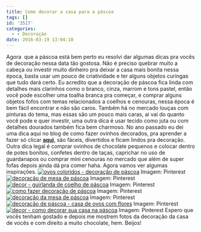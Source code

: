 ```yaml
---
title: Como decorar a casa para a páscoa
tags: []
id: '3517'
categories:
  - - Decoração
date: 2016-03-19 13:04:18
---
```


Agora  que a páscoa está bem perto eu resolvi dar algumas dicas pra vocês de decoração nessa data tão gostosa. Não é preciso quebrar muito a cabeça ou investir muito dinheiro pra deixar a casa mais bonita nessa época, basta usar um pouco de criatividade e ter alguns objetos curingas que tudo dará certo. Eu acredito que a decoração de páscoa fica linda com detalhes mais clarinhos como o branco, cinza, marrom e tons pastel, então você pode escolher uma toalha branca pra começar, e comprar alguns objetos fofos com temas relacionados a coelhos e cenouras, nessa época é bem fácil encontrar e não são caros. Também há no mercado louças com pinturas do tema, mas essas são um pouco mais caras, ai vai do quanto você pode e quer investir, uma outra dica é usar tecido como juta ou com detalhes dourados também fica bem charmoso. No ano passado eu dei uma dica aqui no blog de como fazer ovinhos decorados, pra aprender a fazer só clicar **[aqui](http://natalia.blog.br/2015/03/30/decoracao-criativa-para-a-pascoa/)**, são fáceis, divertidos e ficam lindos pra decoração. Outra dica legal é comprar ovinhos de chocolate pequenos e colocar dentro de potes bonitos, confetes dentro de taças, caprichar no uso de guardanapos ou comprar mini cenouras no mercado que além de super fofas depois ainda dá pra comer haha. Agora vamos ver algumas inspirações. [![ovos coloridos - decoração de páscoa ](/wp-content/uploads/2016/03/ovos-para-decoração-de-páscoa.jpg)](/wp-content/uploads/2016/03/ovos-para-decoração-de-páscoa.jpg) Imagem: Pinterest [![decoração de mesa de páscoa ](/wp-content/uploads/2016/03/mesa-de-páscoa.jpg)](/wp-content/uploads/2016/03/mesa-de-páscoa.jpg) Imagem: Pinterest [![decor - guirlanda de coelho de páscoa ](/wp-content/uploads/2016/03/guirlanda-de-páscoa-697x1024.jpg)](/wp-content/uploads/2016/03/guirlanda-de-páscoa.jpg) Imagem: Pinterest [![como fazer decoração de páscoa ](/wp-content/uploads/2016/03/decoração-de-páscoa-683x1024.jpg)](/wp-content/uploads/2016/03/decoração-de-páscoa.jpg) Imagem: Pinterest [![decoração da mesa de páscoa ](/wp-content/uploads/2016/03/louça-de-páscoa.jpg)](/wp-content/uploads/2016/03/louça-de-páscoa.jpg) Imagem: Pinterest [![decoração de páscoa - casa de ovos com flores](/wp-content/uploads/2016/03/ovos-decorados-683x1024.jpg)](/wp-content/uploads/2016/03/ovos-decorados.jpg) Imagem: Pinterest [![decor - como decorar sua casa na páscoa ](/wp-content/uploads/2016/03/coelhos-de-páscoa-decoração-683x1024.jpg)](/wp-content/uploads/2016/03/coelhos-de-páscoa-decoração.jpg) Imagem: Pinterest Espero que vocês tenham gostado e depois me mostrem fotos da decoração da casa de vocês e com direito a muito chocolate, hem. Beijos!
